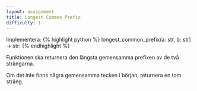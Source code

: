```yaml
---
layout: assignment
title: Longest Common Prefix
difficulty: 1
---
```

Implementera:
{% highlight python %}
longest_common_prefix(a: str, b: str) -> str:
{% endhighlight %}

Funktionen ska returnera den längsta gemensamma prefixen av de två strängarna.

Om det inte finns några gemensamma tecken i början, returnera en tom sträng.

<script>

function randint(a, b) {
    return Math.floor(Math.random() * (b - a + 1)) + a
}

const words = [
  "ability",
  "able",
  "about",
  "above",
  "abroad",
  "absence",
  "absolute",
  "absolutely",
  "abstract",
  "academic",
  "accept",
  "acceptable",
  "accepting",
  "access",
  "accident",
  "accompany",
  "accomplish",
  "according",
  "account",
  "accurate",
  "accurately",
  "accuse",
  "achieve",
  "achievement",
  "acid",
  "acknowledge",
  "acquire",
  "across",
  "act",
  "action",
  "active",
  "actively",
  "activity",
  "actor",
  "actress",
  "actual",
  "actually",
  "adapt",
  "addition",
  "additional",
  "address",
  "adequate",
  "adequately",
  "adjust",
  "administration",
  "admire",
  "adopt",
  "adult",
  "advance",
  "advantage",
  "cycle",
  "cyclist",
  "cycles",
  "cyclic",
  "cyclical",
  "cyclically",
  "cycling",
  "cycleway",
  "cyclone",
  "cyclonic",
  "cyst",
  "cystic",
  "cysts",
  "cytoplasm",
  "cytology",
  "cytosol",
  "cyber",
  "cyberspace",
  "cybersecurity",
  "cyberbullying",
  "cybercrime",
  "cyberpunk",
  "cybernetic",
  "cybernetics",
  "cybercafe",
  "cyberattack",
  "cypress",
  "cynic",
  "cynical",
  "cynicism",
  "cynically",
  "cyborg",
  "cyborgs",
  "cymbal",
  "cymbals",
  "cyclones",
  "cyclists",
  "cycloid",
  "cylinder",
  "cylinders",
  "cylindrical",
  "cyberwar",
  "cyberwarfare",
  "cyan",
  "cyanide",
  "cyanides",
  "cyberstalking",
  "cyberthreat",
  "cytoplasmic",
  "cytoskeleton"
]

const solution = `

def longest_common_prefix(a, b):
    lcp = ''
    for x, y in zip(a, b):
        if x != y:
            break
        lcp += x
    return lcp

`
new Assignment(
    "longest_common_prefix",
    () => {
        return [
            words[randint(0, words.length)],
            words[randint(0, words.length)]
        ]
    },
    solution
)

</script>
